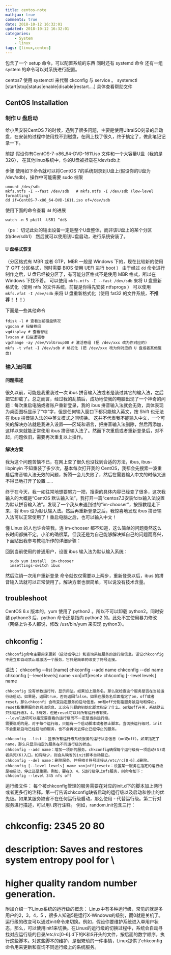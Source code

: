```yaml
---
title: centos-note
mathjax: true
comments: true
date: 2018-10-12 16:32:01
updated: 2018-10-12 16:32:01
categories:
    - System
    - linux
tags: [linux,centos]
---
```


包含了一个 setup 命令，可以配置系统的东西
同时还有 systemd 命令
还有一组 system 的命令可以对系统进行配置。

centos7 使用 systemctl 来代替 ckconfig 与 service 。
systemctl [start|stop|status|enable|disable|restart....] 具体查看帮助文件

## CentOS Installation
### 制作 U 盘启动

给小黑安装CentOS 7的时候，遇到了很多问题，主要是使用UltraISO刻录的启动盘，在安装的过程中使用找不到磁盘，在网上找了很久，终于搞定了，做此笔记记录一下。

前提
假设你有CentOS-7-x86_64-DVD-1611.iso 文件和一个大容量U盘（我的是32G）， 
在其他linux系统中，你的U盘被挂载在/dev/sdb上

步骤
使用如下命令就可以将CentOS 7的系统刻录到U盘上(假设你的U盘为 /dev/sdb)，操作中可能需要 sudo 权限

```
umount /dev/sdb
mkfs.ntfs -I --fast /dev/sdb   # mkfs.ntfs -I /dev/sdb (low-level formatting)
dd if=CentOS-7-x86_64-DVD-1611.iso of=/dev/sdb
```

使用下面的命令查看 `dd` 的进展
```
watch -n 5 pkill -USR1 ^dd$
```

（ps： 切记此处的输出设备一定是整个U盘整体，而非该U盘上的某个分区如/dev/sdb1）
然后就可以使用该U盘启动，进行系统安装了。

#### U 盘格式恢复
（分区格式有 MBR 或者 GTP，MBR 一般是 Windows 下的，现在比较新的使用了 GPT 分区格式，同时需要 BIOS 使用 UEFI 进行 boot ）
由于经过 `dd` 命令进行制作之后，U 盘已经被分区了，有可能分区格式不是使用 MBR 格式，所以在 Windows 下找不着。
可以使用 `mkfs.ntfs -I --fast /dev/sdb` 来将 U 盘重新格式化（使用 ntfs 的文件系统，前提是你得先安装 ntfsprogs ）
可以使用 `mkfs.vfat -I /dev/sdb` 来将 U 盘重新格式化（使用 fat32 的文件系统，**不推荐！！！**）

下面是一些其他命令
```
fdisk -l # 查看当前磁盘情况
vgscan # 扫描卷组
vgdisplay # 查看卷组
lvscan # 扫描逻辑卷
vgchange -ay /dev/VolGroup00 # 激活卷组 (把 /dev/xxx 改为你对应的)
mkfs -t vfat -I /dev/sdb # 格式化 (把 /dev/xxx 改为你对应的 U 盘或者其他磁盘)
```

### 输入法问题
#### 问题描述

很久以前，可能是我重装过一次 ibus 拼音输入法或者是装过其它的输入法，之后把它卸载了。总之而言，经过我的乱搞后，成功地使我的电脑出现了一个神奇的问题：每次重启电脑或者账户重新登录，我的 ibus 拼音输入法就会无效，具体表现为桌面图标显示了“中”字，但是任何输入窗口下都只能输入英文，按 Shift 也无法在 ibus 拼音输入法的中英文模式之间切换。 
这并不代表我不能输入中文，一个可笑的解决办法就是我进入设置——区域和语言，把拼音输入法删除，然后再添加，这样以来就能正常使用 ibus 拼音输入法了。然而下次重启或者重新登录后，对不起，问题依旧，需要再次重复以上操作。

#### 解决方案

我为这个问题苦恼不已，在网上查了很久也没找到合适的方法，ibus, ibus-libpinyin 不知重装了多少次，基本每次打开我的 CentOS，我都会先搜索一波重启后拼音输入法无效的问题，折腾一会儿失败了，然后在需要输入中文的时候又迫不得已地打开了设置……

终于在今天，我一如往常地想要努力一把，搜索的具体内容已经变了很多，这次我输入的大概是“CentOS 默认输入法”，我打开一篇“centos7.3安装fcitx输入法设置为默认拼音输入法”。发现了一个我从未遇到过的“im-chooser”，按照教程走下来，将 ibus 设为默认输入法。然后再重新登录之后，我惊喜地发现 ibus 拼音输入法可以正常使用了！重启电脑之后，也可以输入中文！

懂 Linux 的人也许会笑我，连 im-chooser 都不知道，这么简单的问题竟然这么长时间都搞不定。小弟的确很菜，但我还是为自己能够解决掉自己的问题而高兴，下面贴出我参考教程所作的详细步骤：

回到当前使用的普通用户，设置 ibus 输入法为默认输入系统：
```
  sudo yum install  im-chooser
  imsettings-switch ibus
```

然后注销一次用户重新登录 
命令就仅仅需要以上两步，重新登录以后，ibus 的拼音输入法就可以正常使用了。解决方案也很简单，可以说没有技术含量。 

## troubleshoot
CentOS 6.x 版本的，yum 使用了 python2 。所以不可以卸载 python2。同时安装
pythone3 后，python 命令还是指向 python2 的。此处不宜使用暴力修改（网络上许多人都说，修改 /usr/bin/yum 来实现 python3）。

## chkconfig：
    chkconfig命令主要用来更新（启动或停止）和查询系统服务的运行级信息。谨记chkconfig不是立即自动禁止或激活一个服务，它只是简单的改变了符号连接。
语法：
    chkconfig --list [name]
    chkconfig --add name
    chkconfig --del name
    chkconfig [--level levels] name <on|off|reset>
    chkconfig [--level levels] name

    chkconfig 没有参数运行时，显示用法。如果加上服务名，那么就检查这个服务是否在当前运行级启动。如果是，返回true，否则返回false。如果在服务名后面指定了on，off或者reset，那么chkconfi 会改变指定服务的启动信息。on和off分别指服务被启动和停止，reset指重置服务的启动信息，无论有问题的初始化脚本指定了什么。on和off开关，系统默认只对运行级3，4，5有效，但是reset可以对所有运行级有效。
    --level选项可以指定要查看的运行级而不一定是当前运行级。
    需要说明的是，对于每个运行级，只能有一个启动脚本或者停止脚本。当切换运行级时，init不会重新启动已经启动的服务，也不会再次去停止已经停止的服务。

    chkconfig --list ：显示所有运行级系统服务的运行状态信息（on或off）。如果指定了name，那么只显示指定的服务在不同运行级的状态。
    chkconfig --add name：增加一项新的服务。chkconfig确保每个运行级有一项启动(S)或者杀死(K)入口。如有缺少，则会从缺省的init脚本自动建立。
    chkconfig --del name：删除服务，并把相关符号连接从/etc/rc[0-6].d删除。
    chkconfig [--level levels] name <on|off|reset>：设置某一服务在指定的运行级是被启动，停止还是重置。例如，要在3，4，5运行级停止nfs服务，则命令如下：
    chkconfig --level 345 nfs off
运行级文件：
    每个被chkconfig管理的服务需要在对应的init.d下的脚本加上两行或者更多行的注释。第一行告诉chkconfig缺省启动的运行级以及启动和停止的优先级。如果某服务缺省不在任何运行级启动，那么使用 - 代替运行级。第二行对服务进行描述，可以用\ 跨行注释。
例如，random.init包含三行：
# chkconfig: 2345 20 80
# description: Saves and restores system entropy pool for \
# higher quality random number generation.

附加介绍一下Linux系统的运行级的概念：
    Linux中有多种运行级，常见的就是多用户的2，3，4，5 ，很多人知道5是运行X-Windows的级别，而0就是关机了。运行级的改变可以通过init命令来切换。例如，假设你要维护系统进入单用户状态，那么，可以使用init1来切换。在Linux的运行级的切换过程中，系统会自动寻找对应运行级的目录/etc/rc[0-6].d下的K和S开头的文件，按后面的数字顺序，执行这些脚本。对这些脚本的维护，是很繁琐的一件事情，Linux提供了chkconfig命令用来更新和查询不同运行级上的系统服务。
